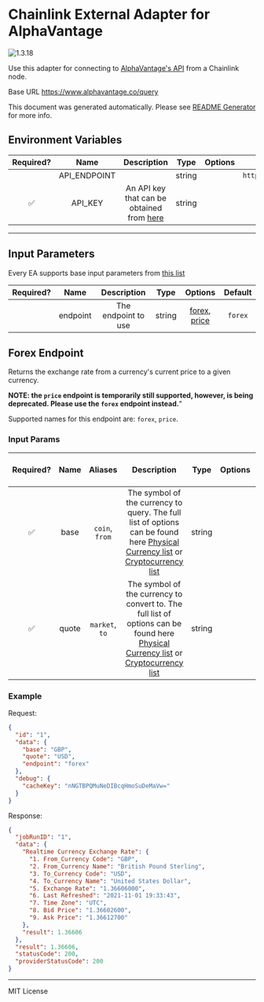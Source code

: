 # Chainlink External Adapter for AlphaVantage

![1.3.18](https://img.shields.io/github/package-json/v/smartcontractkit/external-adapters-js?filename=packages/sources/alphavantage/package.json)

Use this adapter for connecting to [AlphaVantage's API](https://www.alphavantage.co/documentation/) from a Chainlink node.

Base URL https://www.alphavantage.co/query

This document was generated automatically. Please see [README Generator](../../scripts#readme-generator) for more info.

## Environment Variables

| Required? |     Name     |                                        Description                                        |  Type  | Options |               Default               |
| :-------: | :----------: | :---------------------------------------------------------------------------------------: | :----: | :-----: | :---------------------------------: |
|           | API_ENDPOINT |                                                                                           | string |         | `https://www.alphavantage.co/query` |
|    ✅     |   API_KEY    | An API key that can be obtained from [here](https://www.alphavantage.co/support/#api-key) | string |         |                                     |

---

## Input Parameters

Every EA supports base input parameters from [this list](../../core/bootstrap#base-input-parameters)

| Required? |   Name   |     Description     |  Type  |                      Options                       | Default |
| :-------: | :------: | :-----------------: | :----: | :------------------------------------------------: | :-----: |
|           | endpoint | The endpoint to use | string | [forex](#forex-endpoint), [price](#forex-endpoint) | `forex` |

## Forex Endpoint

Returns the exchange rate from a currency's current price to a given currency.

**NOTE: the `price` endpoint is temporarily still supported, however, is being deprecated. Please use the `forex` endpoint instead.**"

Supported names for this endpoint are: `forex`, `price`.

### Input Params

| Required? | Name  |    Aliases     |                                                                                                                   Description                                                                                                                   |  Type  | Options | Default | Depends On | Not Valid With |
| :-------: | :---: | :------------: | :---------------------------------------------------------------------------------------------------------------------------------------------------------------------------------------------------------------------------------------------: | :----: | :-----: | :-----: | :--------: | :------------: |
|    ✅     | base  | `coin`, `from` |   The symbol of the currency to query. The full list of options can be found here [Physical Currency list](https://www.alphavantage.co/physical_currency_list/) or [Cryptocurrency list](https://www.alphavantage.co/digital_currency_list/)    | string |         |         |            |                |
|    ✅     | quote | `market`, `to` | The symbol of the currency to convert to. The full list of options can be found here [Physical Currency list](https://www.alphavantage.co/physical_currency_list/) or [Cryptocurrency list](https://www.alphavantage.co/digital_currency_list/) | string |         |         |            |                |

### Example

Request:

```json
{
  "id": "1",
  "data": {
    "base": "GBP",
    "quote": "USD",
    "endpoint": "forex"
  },
  "debug": {
    "cacheKey": "nNGTBPQMuNeDIBcqHmoSuDeMaVw="
  }
}
```

Response:

```json
{
  "jobRunID": "1",
  "data": {
    "Realtime Currency Exchange Rate": {
      "1. From_Currency Code": "GBP",
      "2. From_Currency Name": "British Pound Sterling",
      "3. To_Currency Code": "USD",
      "4. To_Currency Name": "United States Dollar",
      "5. Exchange Rate": "1.36606000",
      "6. Last Refreshed": "2021-11-01 19:33:43",
      "7. Time Zone": "UTC",
      "8. Bid Price": "1.36602600",
      "9. Ask Price": "1.36612700"
    },
    "result": 1.36606
  },
  "result": 1.36606,
  "statusCode": 200,
  "providerStatusCode": 200
}
```

---

MIT License

